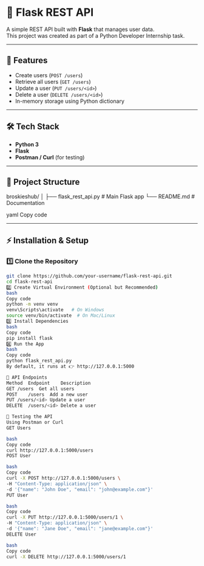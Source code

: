 # 🚀 Flask REST API

A simple REST API built with **Flask** that manages user data.  
This project was created as part of a Python Developer Internship task.

---

## 📌 Features
- Create users (`POST /users`)
- Retrieve all users (`GET /users`)
- Update a user (`PUT /users/<id>`)
- Delete a user (`DELETE /users/<id>`)
- In-memory storage using Python dictionary

---

## 🛠️ Tech Stack
- **Python 3**
- **Flask**
- **Postman / Curl** (for testing)

---

## 📂 Project Structure
broskieshub/
│
├── flask_rest_api.py # Main Flask app
└── README.md # Documentation

yaml
Copy code

---

## ⚡ Installation & Setup

### 1️⃣ Clone the Repository
```bash
git clone https://github.com/your-username/flask-rest-api.git
cd flask-rest-api
2️⃣ Create Virtual Environment (Optional but Recommended)
bash
Copy code
python -m venv venv
venv\Scripts\activate   # On Windows
source venv/bin/activate  # On Mac/Linux
3️⃣ Install Dependencies
bash
Copy code
pip install flask
4️⃣ Run the App
bash
Copy code
python flask_rest_api.py
By default, it runs at 👉 http://127.0.0.1:5000

🔗 API Endpoints
Method	Endpoint	Description
GET	/users	Get all users
POST	/users	Add a new user
PUT	/users/<id>	Update a user
DELETE	/users/<id>	Delete a user

🧪 Testing the API
Using Postman or Curl
GET Users

bash
Copy code
curl http://127.0.0.1:5000/users
POST User

bash
Copy code
curl -X POST http://127.0.0.1:5000/users \
-H "Content-Type: application/json" \
-d '{"name": "John Doe", "email": "john@example.com"}'
PUT User

bash
Copy code
curl -X PUT http://127.0.0.1:5000/users/1 \
-H "Content-Type: application/json" \
-d '{"name": "Jane Doe", "email": "jane@example.com"}'
DELETE User

bash
Copy code
curl -X DELETE http://127.0.0.1:5000/users/1
